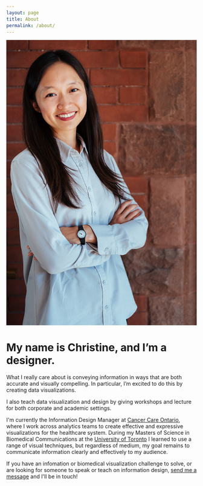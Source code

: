 ```yaml
---
layout: page
title: About
permalink: /about/
---
```

<div>
	<img class="col one profile-img" src="/img/profile_2_long.jpg">
</div>
<h1 style="font-weight: bold">My name is Christine, and I’m a designer. </h1>
<p>
<p >What I really care about is conveying information in ways that are both accurate and visually compelling. In particular, I’m excited to do this by creating data visualizations. 

<p>I also teach data visualization and design by giving workshops and lecture for both corporate and academic settings.

<p>I'm currently the Information Design Manager at <a href="https://www.ccohealth.ca/en" >Cancer Care Ontario</a>, where I work across analytics teams to create effective and expressive visualizations for the healthcare system.
During my Masters of Science in Biomedical Communications at the <a href="https://bmc.med.utoronto.ca/bmc/">University of Toronto</a> I learned to use a range of visual techniques, but regardless of medium, my goal remains to communicate information clearly and effectively to my audience.   


<p>If you have an infomation or biomedical visualization challenge to solve, or are looking for someone to speak or teach on information design, <a href="{{ site.baseurl }}/contact/">send me a message</a> and I'll be in touch!</p>

<p> 




